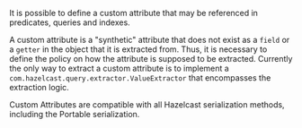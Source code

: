 
It is possible to define a custom attribute that may be referenced in predicates, queries and indexes.

A custom attribute is a "synthetic" attribute that does not exist as a `field` or a `getter` in the object that it is extracted from.
Thus, it is necessary to define the policy on how the attribute is supposed to be extracted.
Currently the only way to extract a custom attribute is to implement a `com.hazelcast.query.extractor.ValueExtractor`
that encompasses the extraction logic.

Custom Attributes are compatible with all Hazelcast serialization methods, including the Portable serialization.

